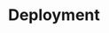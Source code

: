 ---
layout: post
title:  "Deployment"
day:    "Thu, May 12"
time:   "11 AM - 1 PM"
meta:   "Let's put our project in the open, let's deploy it and publish it online. We see how we can use the free service for website hosting offered by GitHub Pages"
---